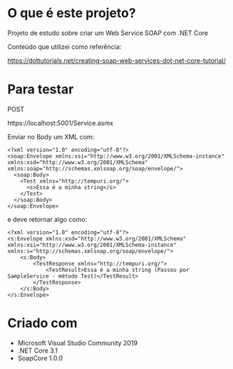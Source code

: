 # O que é este projeto?
Projeto de estudo sobre criar um Web Service SOAP com .NET Core

Conteúdo que utilizei como referência:

https://dottutorials.net/creating-soap-web-services-dot-net-core-tutorial/

# Para testar

POST

https://localhost:5001/Service.asmx

Enviar no Body um XML com:

```
<?xml version="1.0" encoding="utf-8"?>
<soap:Envelope xmlns:xsi="http://www.w3.org/2001/XMLSchema-instance" xmlns:xsd="http://www.w3.org/2001/XMLSchema" xmlns:soap="http://schemas.xmlsoap.org/soap/envelope/">
  <soap:Body>
    <Test xmlns="http://tempuri.org/">
      <s>Essa é a minha string</s>
    </Test>
  </soap:Body>
</soap:Envelope>
```

e deve retornar algo como:

```
<?xml version="1.0" encoding="utf-8"?>
<s:Envelope xmlns:xsd="http://www.w3.org/2001/XMLSchema" xmlns:xsi="http://www.w3.org/2001/XMLSchema-instance" xmlns:s="http://schemas.xmlsoap.org/soap/envelope/">
    <s:Body>
        <TestResponse xmlns="http://tempuri.org/">
            <TestResult>Essa é a minha string (Passou por SampleService - método Test)</TestResult>
        </TestResponse>
    </s:Body>
</s:Envelope>
```

# Criado com

* Microsoft Visual Studio Community 2019
* .NET Core 3.1
* SoapCore 1.0.0

